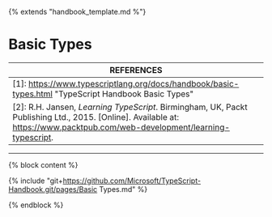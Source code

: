 

{% extends "handbook_template.md %"}

# Basic Types

| REFERENCES                               |
| ---------------------------------------- |
| [1]: https://www.typescriptlang.org/docs/handbook/basic-types.html "TypeScript Handbook Basic Types" |
| [2]: R.H. Jansen, _Learning TypeScript_. Birmingham, UK, Packt Publishing Ltd., 2015. [Online]. Available at: https://www.packtpub.com/web-development/learning-typescript. |

---



{% block content %}

{% include "git+https://github.com/Microsoft/TypeScript-Handbook.git/pages/Basic Types.md" %}

{% endblock %}